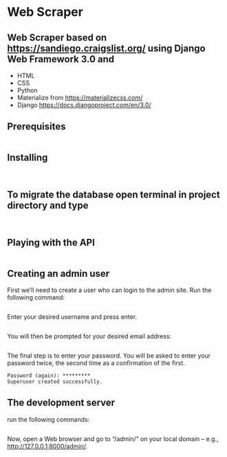 # Web Scraper
## Web Scraper based on https://sandiego.craigslist.org/ using Django Web Framework 3.0 and 
* HTML
* CSS
* Python
* Materialize from https://materializecss.com/
* Django https://docs.djangoproject.com/en/3.0/
## Prerequisites
``` python== 3.5 or up and django==3.0
```
## Installing
``` open terminal and type
```
``` git clone  https://github.com/art3mis69/Django-Web-scraper.git 
```
## To migrate the database open terminal in project directory and type
``` python manage.py makemigrations
```
``` python manage.py migrate
```
## Playing with the API
``` python manage.py shell
```
## Creating an admin user
First we’ll need to create a user who can login to the admin site. Run the following command:
``` python manage.py createsuperuser
```
Enter your desired username and press enter.
``` Username: admin
```
You will then be prompted for your desired email address:
``` Email address: admin@example.com
```
The final step is to enter your password. You will be asked to enter your password twice, the second time as a confirmation of the first.
``` Password: **********
Password (again): *********
Superuser created successfully.
```
## The development server
run the following commands:
``` python manage.py runserver
```
Now, open a Web browser and go to “/admin/” on your local domain – e.g., http://127.0.0.1:8000/admin/.
